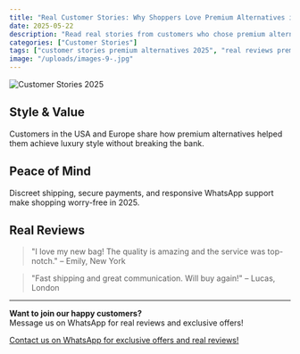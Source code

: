 ```yaml
---
title: "Real Customer Stories: Why Shoppers Love Premium Alternatives in 2025"
date: 2025-05-22
description: "Read real stories from customers who chose premium alternatives in 2025 for style, value, and peace of mind."
categories: ["Customer Stories"]
tags: ["customer stories premium alternatives 2025", "real reviews premium bags 2025", "premium alternative satisfaction 2025", "luxury bag testimonials 2025"]
image: "/uploads/images-9-.jpg"
---
```


![Customer Stories 2025](/uploads/images-9-.jpg)

## Style & Value

Customers in the USA and Europe share how premium alternatives helped them achieve luxury style without breaking the bank.

## Peace of Mind

Discreet shipping, secure payments, and responsive WhatsApp support make shopping worry-free in 2025.

## Real Reviews

> "I love my new bag! The quality is amazing and the service was top-notch." – Emily, New York

> "Fast shipping and great communication. Will buy again!" – Lucas, London

---

**Want to join our happy customers?**  
Message us on WhatsApp for real reviews and exclusive offers!

[Contact us on WhatsApp for exclusive offers and real reviews!](https://wa.me/19088661058) 